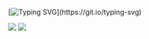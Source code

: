 [![Typing SVG](https://readme-typing-svg.herokuapp.com?color=0000FF&lines=Seja+bem+vindo+ao+meu+perfil!)](https://git.io/typing-svg)

<div> 
  <a href = "mailto:leticia@grupohobi.com.br"><img src="https://img.shields.io/badge/-Gmail-%23333?style=for-the-badge&logo=gmail&logoColor=white" target="_blank"></a>
  <a href="https://www.linkedin.com/in/leticia-daniele-perotti/" target="_blank"><img src="https://img.shields.io/badge/-LinkedIn-%230077B5?style=for-the-badge&logo=linkedin&logoColor=white" target="_blank"></a> 
 
 
</div>

